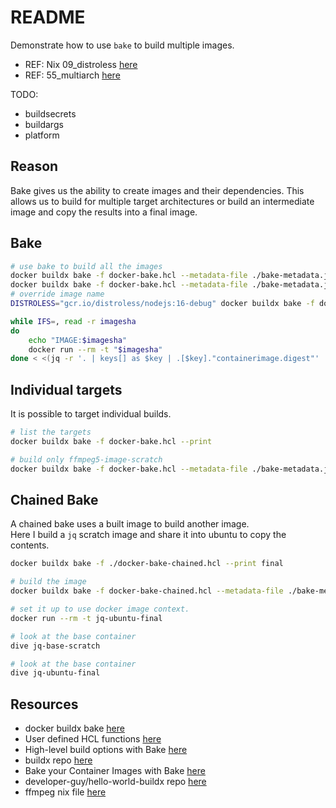 # README

Demonstrate how to use `bake` to build multiple images.  

* REF: Nix 09_distroless [here](https://github.com/chrisguest75/nix-examples/blob/master/09_distroless/README.md)  
* REF: 55_multiarch [here](../55_multiarch/README.md)

TODO:

* buildsecrets
* buildargs
* platform

## Reason

Bake gives us the ability to create images and their dependencies. This allows us to build for multiple target architectures or build an intermediate image and copy the results into a final image.  

## Bake

```bash
# use bake to build all the images
docker buildx bake -f docker-bake.hcl --metadata-file ./bake-metadata.json  
docker buildx bake -f docker-bake.hcl --metadata-file ./bake-metadata.json --no-cache 
# override image name
DISTROLESS="gcr.io/distroless/nodejs:16-debug" docker buildx bake -f docker-bake.hcl --metadata-file ./bake-metadata.json

while IFS=, read -r imagesha
do
    echo "IMAGE:$imagesha"
    docker run --rm -t "$imagesha"
done < <(jq -r '. | keys[] as $key | .[$key]."containerimage.digest"' ./bake-metadata.json)
```

## Individual targets

It is possible to target individual builds.  

```sh
# list the targets
docker buildx bake -f docker-bake.hcl --print

# build only ffmpeg5-image-scratch
docker buildx bake -f docker-bake.hcl --metadata-file ./bake-metadata.json ffmpeg5-image-scratch
```

## Chained Bake

A chained bake uses a built image to build another image.  
Here I build a `jq` scratch image and share it into ubuntu to copy the contents.  

```sh
docker buildx bake -f ./docker-bake-chained.hcl --print final

# build the image
docker buildx bake -f docker-bake-chained.hcl --metadata-file ./bake-metadata.json  

# set it up to use docker image context. 
docker run --rm -t jq-ubuntu-final

# look at the base container
dive jq-base-scratch

# look at the base container
dive jq-ubuntu-final
```

## Resources

* docker buildx bake [here](https://docs.docker.com/engine/reference/commandline/buildx_bake/)
* User defined HCL functions [here](https://docs.docker.com/build/customize/bake/hcl-funcs/)
* High-level build options with Bake [here](https://docs.docker.com/build/customize/bake/)
* buildx repo [here](https://github.com/docker/buildx)
* Bake your Container Images with Bake [here](https://blog.kubesimplify.com/bake-your-container-images-with-bake)
* developer-guy/hello-world-buildx repo [here](https://github.com/developer-guy/hello-world-buildx)
* ffmpeg nix file [here](https://github.com/NixOS/nixpkgs/blob/nixos-22.05/pkgs/development/libraries/ffmpeg/generic.nix#L230)